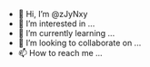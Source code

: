 - 👋 Hi, I’m @zJyNxy
- 👀 I’m interested in ...
- 🌱 I’m currently learning ...
- 💞️ I’m looking to collaborate on ...
- 📫 How to reach me ...

<!---
zJyNxy/zJyNxy is a ✨ special ✨ repository because its `README.md` (this file) appears on your GitHub profile.
You can click the Preview link to take a look at your changes.
--->
